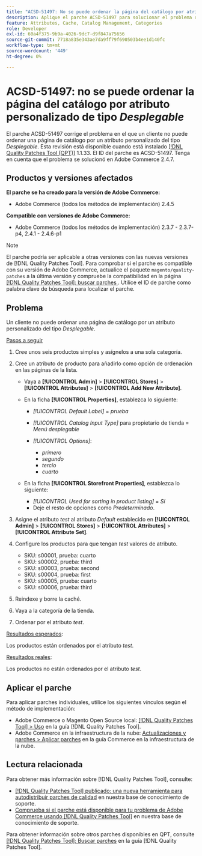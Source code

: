 ```yaml
---
title: "ACSD-51497: No se puede ordenar la página del catálogo por atributo personalizado de tipo Desplegable"
description: Aplique el parche ACSD-51497 para solucionar el problema de Adobe Commerce en el que un cliente no puede ordenar una página de catálogo por atributo personalizado del tipo desplegable.
feature: Attributes, Cache, Catalog Management, Categories
role: Developer
exl-id: 60a4f375-9b9a-4026-9dc7-d9f847a75656
source-git-commit: 7718a835e343ae7da9ff79f690503b4ee1d140fc
workflow-type: tm+mt
source-wordcount: '449'
ht-degree: 0%

---
```


# ACSD-51497: no se puede ordenar la página del catálogo por atributo personalizado de tipo *Desplegable*

El parche ACSD-51497 corrige el problema en el que un cliente no puede ordenar una página de catálogo por un atributo personalizado del tipo *Desplegable*. Esta revisión está disponible cuando está instalado [[!DNL Quality Patches Tool (QPT)]](/help/announcements/adobe-commerce-announcements/magento-quality-patches-released-new-tool-to-self-serve-quality-patches.md) 1.1.33. El ID del parche es ACSD-51497. Tenga en cuenta que el problema se solucionó en Adobe Commerce 2.4.7.

## Productos y versiones afectados

**El parche se ha creado para la versión de Adobe Commerce:**

* Adobe Commerce (todos los métodos de implementación) 2.4.5

**Compatible con versiones de Adobe Commerce:**

* Adobe Commerce (todos los métodos de implementación) 2.3.7 - 2.3.7-p4, 2.4.1 - 2.4.6-p1

>[!NOTE]
>
>El parche podría ser aplicable a otras versiones con las nuevas versiones de [!DNL Quality Patches Tool]. Para comprobar si el parche es compatible con su versión de Adobe Commerce, actualice el paquete `magento/quality-patches` a la última versión y compruebe la compatibilidad en la página [[!DNL Quality Patches Tool]: buscar parches ](https://experienceleague.adobe.com/tools/commerce-quality-patches/index.html?lang=es). Utilice el ID de parche como palabra clave de búsqueda para localizar el parche.

## Problema

Un cliente no puede ordenar una página de catálogo por un atributo personalizado del tipo *Desplegable*.

<u>Pasos a seguir</u>

1. Cree unos seis productos simples y asígnelos a una sola categoría.
1. Cree un atributo de producto para añadirlo como opción de ordenación en las páginas de la lista.

   * Vaya a **[!UICONTROL Admin]** > **[!UICONTROL Stores]** > **[!UICONTROL Attributes]** > **[!UICONTROL Add New Attribute]**.
   * En la ficha **[!UICONTROL Properties]**, establezca lo siguiente:

      * *[!UICONTROL Default Label]* = *prueba*
      * *[!UICONTROL Catalog Input Type]* para propietario de tienda = *Menú desplegable*
      * *[!UICONTROL Options]*:

         * *primero*
         * *segundo*
         * *tercio*
         * *cuarto*

   * En la ficha **[!UICONTROL Storefront Properties]**, establezca lo siguiente:

      * *[!UICONTROL Used for sorting in product listing]* = *Sí*
      * Deje el resto de opciones como *Predeterminado*.

1. Asigne el atributo *test* al atributo *Default* establecido en **[!UICONTROL Admin]** > **[!UICONTROL Stores]** > **[!UICONTROL Attributes]** > **[!UICONTROL Attribute Set]**.
1. Configure los productos para que tengan *test* valores de atributo.

   * SKU: s00001, prueba: cuarto
   * SKU: s00002, prueba: third
   * SKU: s00003, prueba: second
   * SKU: s00004, prueba: first
   * SKU: s00005, prueba: cuarto
   * SKU: s00006, prueba: third

1. Reindexe y borre la caché.
1. Vaya a la categoría de la tienda.
1. Ordenar por el atributo *test*.

<u>Resultados esperados</u>:

Los productos están ordenados por el atributo *test*.

<u>Resultados reales</u>:

Los productos no están ordenados por el atributo *test*.

## Aplicar el parche

Para aplicar parches individuales, utilice los siguientes vínculos según el método de implementación:

* Adobe Commerce o Magento Open Source local: [[!DNL Quality Patches Tool] > Uso](https://experienceleague.adobe.com/docs/commerce-operations/tools/quality-patches-tool/usage.html?lang=es) en la guía [!DNL Quality Patches Tool].
* Adobe Commerce en la infraestructura de la nube: [Actualizaciones y parches > Aplicar parches](https://experienceleague.adobe.com/docs/commerce-cloud-service/user-guide/develop/upgrade/apply-patches.html?lang=es) en la guía Commerce en la infraestructura de la nube.

## Lectura relacionada

Para obtener más información sobre [!DNL Quality Patches Tool], consulte:

* [[!DNL Quality Patches Tool] publicado: una nueva herramienta para autodistribuir parches de calidad](/help/announcements/adobe-commerce-announcements/magento-quality-patches-released-new-tool-to-self-serve-quality-patches.md) en nuestra base de conocimiento de soporte.
* [Comprueba si el parche está disponible para tu problema de Adobe Commerce usando [!DNL Quality Patches Tool]](/help/support-tools/patches-available-in-qpt-tool/check-patch-for-magento-issue-with-magento-quality-patches.md) en nuestra base de conocimiento de soporte.

Para obtener información sobre otros parches disponibles en QPT, consulte [[!DNL Quality Patches Tool]: Buscar parches](https://experienceleague.adobe.com/tools/commerce-quality-patches/index.html?lang=es) en la guía [!DNL Quality Patches Tool].

